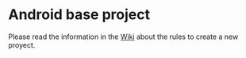 # Android base project 

Please read the information in the [Wiki][wiki] about the rules to create a new proyect.

[wiki]:<https://gitlab.kazan.atosworldline.com/android-tempos-21/android-tempos-21-gitlab-1/wikis/home>
